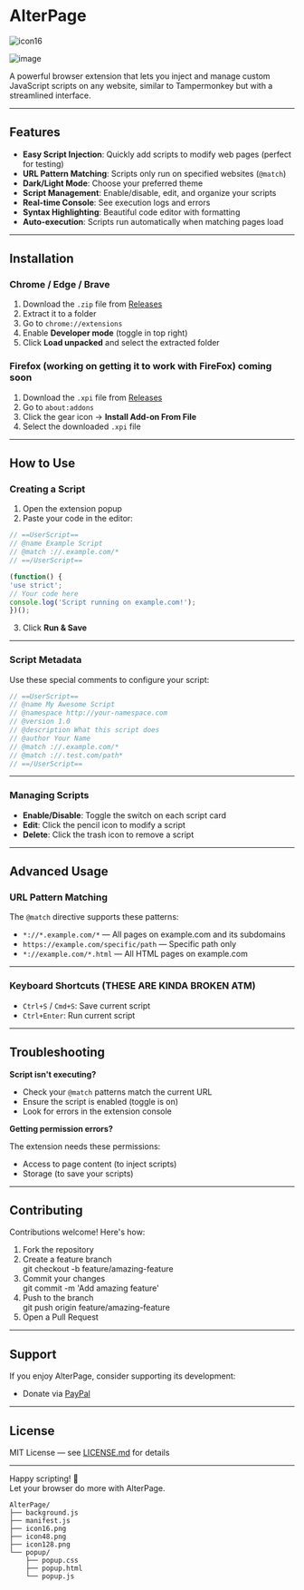 # AlterPage

![icon16](https://github.com/user-attachments/assets/bea8396b-eea1-46ec-937c-e675dd482632)

![image](https://github.com/user-attachments/assets/7f2b85b9-89fe-4ba6-86f0-9669a47cd307)



A powerful browser extension that lets you inject and manage custom JavaScript scripts on any website, similar to Tampermonkey but with a streamlined interface.

---

## Features 

- **Easy Script Injection**: Quickly add scripts to modify web pages (perfect for testing)
- **URL Pattern Matching**: Scripts only run on specified websites (`@match`)
- **Dark/Light Mode**: Choose your preferred theme
- **Script Management**: Enable/disable, edit, and organize your scripts
- **Real-time Console**: See execution logs and errors
- **Syntax Highlighting**: Beautiful code editor with formatting
- **Auto-execution**: Scripts run automatically when matching pages load

---

## Installation

### Chrome / Edge / Brave

1. Download the `.zip` file from [Releases](../../releases)
2. Extract it to a folder
3. Go to `chrome://extensions`
4. Enable **Developer mode** (toggle in top right)
5. Click **Load unpacked** and select the extracted folder

### Firefox (working on getting it to work with FireFox) **coming soon**

1. Download the `.xpi` file from [Releases](../../releases)
2. Go to `about:addons`
3. Click the gear icon → **Install Add-on From File**
4. Select the downloaded `.xpi` file

---

## How to Use 

### Creating a Script

1. Open the extension popup
2. Paste your code in the editor:
````javascript
// ==UserScript==
// @name Example Script
// @match ://.example.com/*
// ==/UserScript==

(function() {
'use strict';
// Your code here
console.log('Script running on example.com!');
})();
````


3. Click **Run & Save**

---

### Script Metadata

Use these special comments to configure your script:
````javascript
// ==UserScript==
// @name My Awesome Script
// @namespace http://your-namespace.com
// @version 1.0
// @description What this script does
// @author Your Name
// @match ://.example.com/*
// @match ://.test.com/path*
// ==/UserScript==
````

---

### Managing Scripts

- **Enable/Disable**: Toggle the switch on each script card
- **Edit**: Click the pencil icon to modify a script
- **Delete**: Click the trash icon to remove a script

---

## Advanced Usage

### URL Pattern Matching

The `@match` directive supports these patterns:

- `*://*.example.com/*` — All pages on example.com and its subdomains
- `https://example.com/specific/path` — Specific path only
- `*://example.com/*.html` — All HTML pages on example.com

---

### Keyboard Shortcuts (THESE ARE KINDA BROKEN ATM)

- `Ctrl+S` / `Cmd+S`: Save current script
- `Ctrl+Enter`: Run current script

---

## Troubleshooting

**Script isn't executing?**

- Check your `@match` patterns match the current URL
- Ensure the script is enabled (toggle is on)
- Look for errors in the extension console

**Getting permission errors?**

The extension needs these permissions:

- Access to page content (to inject scripts)
- Storage (to save your scripts)

---

## Contributing

Contributions welcome! Here's how:

1. Fork the repository
2. Create a feature branch  
git checkout -b feature/amazing-feature
3. Commit your changes  
git commit -m 'Add amazing feature'
4. Push to the branch  
git push origin feature/amazing-feature
5. Open a Pull Request

---

## Support

If you enjoy AlterPage, consider supporting its development:

- Donate via [PayPal](https://www.paypal.com/donate/?business=SC3RFTW5QDZJ4&no_recurring=0&currency_code=USD) <!-- Replace with your actual donation link -->

---

## License

MIT License — see [LICENSE.md](LICENSE.md) for details

---

Happy scripting! 🚀  
Let your browser do more with AlterPage.

````
AlterPage/
├── background.js
├── manifest.js
├── icon16.png
├── icon48.png
├── icon128.png
└── popup/
    ├── popup.css
    ├── popup.html
    └── popup.js
````
